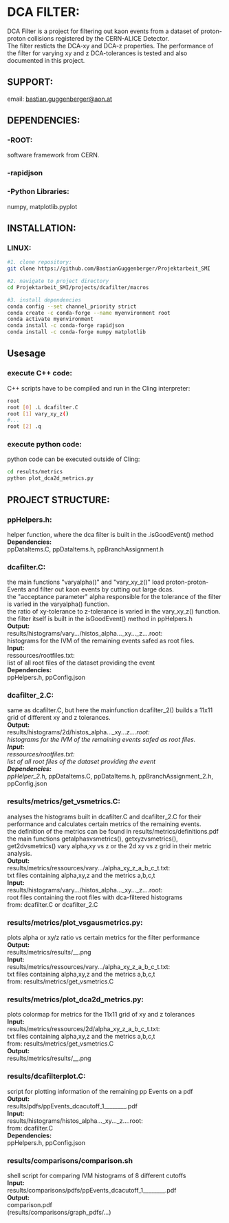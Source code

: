 # DCA FILTER:
DCA Filter is a project for filtering out kaon events from a dataset of proton-proton collisions registered by the CERN-ALICE Detector.  
The filter resticts the DCA-xy and DCA-z properties. The performance of the filter for varying xy and z DCA-tolerances is tested and also documented in this project.

## SUPPORT:
email: bastian.guggenberger@aon.at

## DEPENDENCIES:
### -ROOT:
software framework from CERN.

### -rapidjson

### -Python Libraries:
numpy, matplotlib.pyplot


## INSTALLATION:
### LINUX:
```bash
#1. clone repository:
git clone https://github.com/BastianGuggenberger/Projektarbeit_SMI

#2. navigate to project directory
cd Projektarbeit_SMI/projects/dcafilter/macros

#3. install dependencies
conda config --set channel_priority strict
conda create -c conda-forge --name myenvironment root
conda activate myenvironment
conda install -c conda-forge rapidjson
conda install -c conda-forge numpy matplotlib
```

## Usesage
### execute C++ code:
C++ scripts have to be compiled and run in the Cling interpreter:
```bash
root
root [0] .L dcafilter.C
root [1] vary_xy_z()
#...
root [2] .q
```
### execute python code:
python code can be executed outside of Cling:
```bash
cd results/metrics
python plot_dca2d_metrics.py
```

    

## PROJECT STRUCTURE:

### ppHelpers.h:
helper function, where the dca filter is built in the .isGoodEvent() method  
**Dependencies:**  
ppDataItems.C, ppDataItems.h, ppBranchAssignment.h  


### dcafilter.C:
the main functions "varyalpha()" and "vary_xy_z()" load proton-proton-Events and filter out kaon events by cutting out large dcas.  
the "acceptance parameter" alpha responsible for the tolerance of the filter is varied in the varyalpha() function.  
the ratio of xy-tolerance to z-tolerance is varied in the vary_xy_z() function.  
the filter itself is built in the isGoodEvent() method in ppHelpers.h  
**Output:**  
results/histograms/vary.../histos_alpha..._xy..._z....root:  
histograms for the IVM of the remaining events safed as root files.  
**Input:**  
ressources/rootfiles.txt:  
    list of all root files of the dataset providing the event  
**Dependencies:**  
ppHelpers.h, ppConfig.json  


### dcafilter_2.C:
same as dcafilter.C, but here the mainfunction dcafilter_2() builds a 11x11 grid of different xy and z tolerances.  
**Output:**  
results/histograms/2d/histos_alpha..._xy..._z....root:  
    histograms for the IVM of the remaining events safed as root files.  
**Input:**  
ressources/rootfiles.txt:  
    list of all root files of the dataset providing the event  
**Dependencies:**  
ppHelper_2_.h, ppDataItems.C, ppDataItems.h, ppBranchAssignment_2.h, ppConfig.json  


### results/metrics/get_vsmetrics.C:
analyses the histograms built in dcafilter.C and dcafilter_2.C for their performance and calculates certain metrics of the remaining events.  
the definition of the metrics can be found in results/metrics/definitions.pdf  
the main functions getalphasvsmetrics(), getxyzvsmetrics(), get2dvsmetrics() vary alpha,xy vs z or the 2d xy vs z grid in their metric analysis.  
**Output:**  
results/metrics/ressources/vary.../alpha_xy_z_a_b_c_t.txt:  
    txt files containing alpha,xy,z and the metrics a,b,c,t  
**Input:**  
results/histograms/vary.../histos_alpha..._xy..._z....root:  
    root files containing the root files with dca-filtered histograms  
    from: dcafilter.C or dcafilter_2.C  
    

### results/metrics/plot_vsgausmetrics.py:
plots alpha or xy/z ratio vs certain metrics for the filter performance  
**Output:**  
results/metrics/results/__.png  
**Input:**  
results/metrics/ressources/vary.../alpha_xy_z_a_b_c_t.txt:  
    txt files containing alpha,xy,z and the metrics a,b,c,t  
    from: results/metrics/get_vsmetrics.C  


### results/metrics/plot_dca2d_metrics.py:
plots colormap for metrics for the 11x11 grid of xy and z tolerances  
**Input:**  
results/metrics/ressources/2d/alpha_xy_z_a_b_c_t.txt:  
    txt files containing alpha,xy,z and the metrics a,b,c,t  
    from: results/metrics/get_vsmetrics.C  
**Output:**  
results/metrics/results/__.png  


### results/dcafilterplot.C:
script for plotting information of the remaining pp Events on a pdf  
**Output:**  
results/pdfs/ppEvents_dcacutoff_1________.pdf  
**Input:**  
results/histograms/histos_alpha..._xy..._z....root:  
    from: dcafilter.C  
**Dependencies:**  
ppHelpers.h, ppConfig.json  


### results/comparisons/comparison.sh
shell script for comparing IVM histograms of 8 different cutoffs  
**Input:**  
results/comparisons/pdfs/ppEvents_dcacutoff_1________.pdf  
**Output:**  
comparison.pdf  
(results/comparisons/graph_pdfs/...)  

